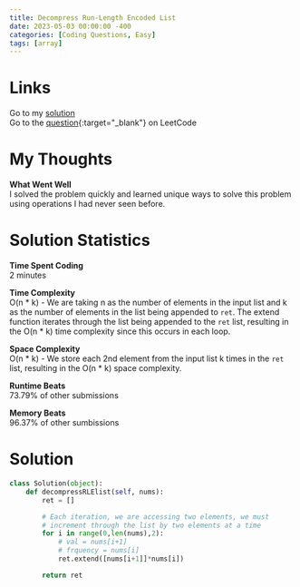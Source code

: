 ```yaml
---
title: Decompress Run-Length Encoded List
date: 2023-05-03 00:00:00 -400
categories: [Coding Questions, Easy]
tags: [array]
---
```


# Links  

Go to my [solution](#solution)  
Go to the [question](https://leetcode.com/problems/decompress-run-length-encoded-list/){:target="_blank"} on LeetCode  

# My Thoughts  

**What Went Well**  
I solved the problem quickly and learned unique ways to solve this problem using operations I had never seen before.

# Solution Statistics  

**Time Spent Coding**  
2 minutes

**Time Complexity**  
O(n * k) - We are taking n as the number of elements in the input list and k as the number of elements in the list being appended to ```ret```. The extend function iterates through the list being appended to the ```ret``` list, resulting in the O(n * k) time complexity since this occurs in each loop.

**Space Complexity**  
O(n * k) - We store each 2nd element from the input list k times in the ```ret``` list, resulting in the O(n * k) space complexity.

**Runtime Beats**  
73.79% of other submissions  

**Memory Beats**  
96.37% of other sumbissions  

# Solution  

```python
class Solution(object):
    def decompressRLElist(self, nums):
        ret = []

        # Each iteration, we are accessing two elements, we must
        # increment through the list by two elements at a time
        for i in range(0,len(nums),2):
            # val = nums[i+1]
            # frquency = nums[i]
            ret.extend([nums[i+1]]*nums[i])

        return ret
```
